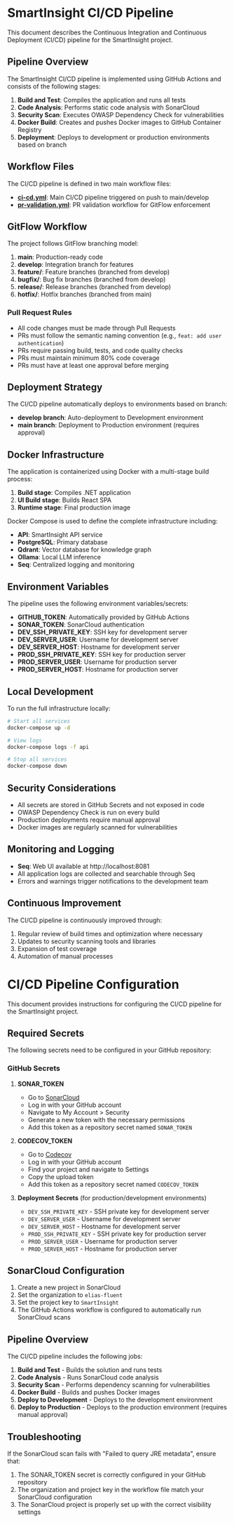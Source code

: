 # SmartInsight CI/CD Pipeline

This document describes the Continuous Integration and Continuous Deployment (CI/CD) pipeline for the SmartInsight project.

## Pipeline Overview

The SmartInsight CI/CD pipeline is implemented using GitHub Actions and consists of the following stages:

1. **Build and Test**: Compiles the application and runs all tests
2. **Code Analysis**: Performs static code analysis with SonarCloud
3. **Security Scan**: Executes OWASP Dependency Check for vulnerabilities
4. **Docker Build**: Creates and pushes Docker images to GitHub Container Registry
5. **Deployment**: Deploys to development or production environments based on branch

## Workflow Files

The CI/CD pipeline is defined in two main workflow files:

- **[ci-cd.yml](.github/workflows/ci-cd.yml)**: Main CI/CD pipeline triggered on push to main/develop
- **[pr-validation.yml](.github/workflows/pr-validation.yml)**: PR validation workflow for GitFlow enforcement

## GitFlow Workflow

The project follows GitFlow branching model:

1. **main**: Production-ready code
2. **develop**: Integration branch for features
3. **feature/**: Feature branches (branched from develop)
4. **bugfix/**: Bug fix branches (branched from develop)
5. **release/**: Release branches (branched from develop)
6. **hotfix/**: Hotfix branches (branched from main)

### Pull Request Rules

- All code changes must be made through Pull Requests
- PRs must follow the semantic naming convention (e.g., `feat: add user authentication`)
- PRs require passing build, tests, and code quality checks
- PRs must maintain minimum 80% code coverage
- PRs must have at least one approval before merging

## Deployment Strategy

The CI/CD pipeline automatically deploys to environments based on branch:

- **develop branch**: Auto-deployment to Development environment
- **main branch**: Deployment to Production environment (requires approval)

## Docker Infrastructure

The application is containerized using Docker with a multi-stage build process:

1. **Build stage**: Compiles .NET application
2. **UI Build stage**: Builds React SPA
3. **Runtime stage**: Final production image

Docker Compose is used to define the complete infrastructure including:

- **API**: SmartInsight API service
- **PostgreSQL**: Primary database
- **Qdrant**: Vector database for knowledge graph
- **Ollama**: Local LLM inference
- **Seq**: Centralized logging and monitoring

## Environment Variables

The pipeline uses the following environment variables/secrets:

- **GITHUB_TOKEN**: Automatically provided by GitHub Actions
- **SONAR_TOKEN**: SonarCloud authentication
- **DEV_SSH_PRIVATE_KEY**: SSH key for development server
- **DEV_SERVER_USER**: Username for development server
- **DEV_SERVER_HOST**: Hostname for development server
- **PROD_SSH_PRIVATE_KEY**: SSH key for production server
- **PROD_SERVER_USER**: Username for production server
- **PROD_SERVER_HOST**: Hostname for production server

## Local Development

To run the full infrastructure locally:

```bash
# Start all services
docker-compose up -d

# View logs
docker-compose logs -f api

# Stop all services
docker-compose down
```

## Security Considerations

- All secrets are stored in GitHub Secrets and not exposed in code
- OWASP Dependency Check is run on every build
- Production deployments require manual approval
- Docker images are regularly scanned for vulnerabilities

## Monitoring and Logging

- **Seq**: Web UI available at http://localhost:8081
- All application logs are collected and searchable through Seq
- Errors and warnings trigger notifications to the development team

## Continuous Improvement

The CI/CD pipeline is continuously improved through:

1. Regular review of build times and optimization where necessary
2. Updates to security scanning tools and libraries
3. Expansion of test coverage
4. Automation of manual processes

# CI/CD Pipeline Configuration

This document provides instructions for configuring the CI/CD pipeline for the SmartInsight project.

## Required Secrets

The following secrets need to be configured in your GitHub repository:

### GitHub Secrets

1. **SONAR_TOKEN**
   - Go to [SonarCloud](https://sonarcloud.io/)
   - Log in with your GitHub account
   - Navigate to My Account > Security
   - Generate a new token with the necessary permissions
   - Add this token as a repository secret named `SONAR_TOKEN`

2. **CODECOV_TOKEN**
   - Go to [Codecov](https://codecov.io/)
   - Log in with your GitHub account
   - Find your project and navigate to Settings
   - Copy the upload token
   - Add this token as a repository secret named `CODECOV_TOKEN`

3. **Deployment Secrets** (for production/development environments)
   - `DEV_SSH_PRIVATE_KEY` - SSH private key for development server
   - `DEV_SERVER_USER` - Username for development server
   - `DEV_SERVER_HOST` - Hostname for development server
   - `PROD_SSH_PRIVATE_KEY` - SSH private key for production server
   - `PROD_SERVER_USER` - Username for production server
   - `PROD_SERVER_HOST` - Hostname for production server

## SonarCloud Configuration

1. Create a new project in SonarCloud
2. Set the organization to `elias-fluent`
3. Set the project key to `SmartInsight`
4. The GitHub Actions workflow is configured to automatically run SonarCloud scans

## Pipeline Overview

The CI/CD pipeline includes the following jobs:

1. **Build and Test** - Builds the solution and runs tests
2. **Code Analysis** - Runs SonarCloud code analysis
3. **Security Scan** - Performs dependency scanning for vulnerabilities
4. **Docker Build** - Builds and pushes Docker images
5. **Deploy to Development** - Deploys to the development environment
6. **Deploy to Production** - Deploys to the production environment (requires manual approval)

## Troubleshooting

If the SonarCloud scan fails with "Failed to query JRE metadata", ensure that:
1. The SONAR_TOKEN secret is correctly configured in your GitHub repository
2. The organization and project key in the workflow file match your SonarCloud configuration
3. The SonarCloud project is properly set up with the correct visibility settings 